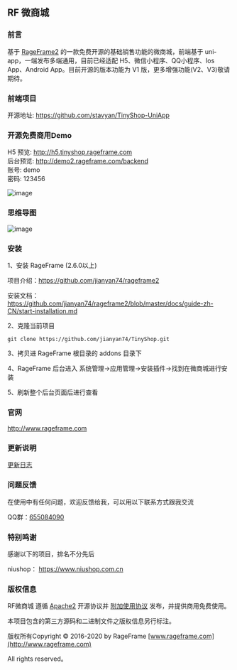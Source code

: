 ## RF 微商城

### 前言

基于 [RageFrame2](https://github.com/jianyan74/rageframe2) 的一款免费开源的基础销售功能的微商城，前端基于 uni-app，一端发布多端通用，目前已经适配 H5、微信小程序、QQ小程序、Ios App、Android App。目前开源的版本功能为 V1 版，更多增强功能(V2、V3)敬请期待。

### 前端项目

开源地址: https://github.com/stavyan/TinyShop-UniApp

### 开源免费商用Demo

H5 预览: http://h5.tinyshop.rageframe.com  
后台预览: http://demo2.rageframe.com/backend    
账号: demo   
密码: 123456 

![image](docs/images/h5-qrcode.png) 

### 思维导图

![image](docs/images/tinyshop.png)

### 安装

1、安装 RageFrame (2.6.0以上)

项目介绍：https://github.com/jianyan74/rageframe2

安装文档：https://github.com/jianyan74/rageframe2/blob/master/docs/guide-zh-CN/start-installation.md

2、克隆当前项目

```
git clone https://github.com/jianyan74/TinyShop.git
```

3、拷贝进 RageFrame 根目录的 addons 目录下

4、RageFrame 后台进入 系统管理->应用管理->安装插件->找到在微商城进行安装

5、刷新整个后台页面后进行查看

### 官网

http://www.rageframe.com

### 更新说明

[更新日志](docs/guide-zh-CN/start-update-log.md)

### 问题反馈

在使用中有任何问题，欢迎反馈给我，可以用以下联系方式跟我交流

QQ群：[655084090](https://jq.qq.com/?_wv=1027&k=4BeVA2r)

### 特别鸣谢

感谢以下的项目，排名不分先后

niushop： https://www.niushop.com.cn

### 版权信息

RF微商城 遵循 [Apache2](LICENSE.md) 开源协议并 [附加使用协议](LICENSE-SUPPLEMENTAL.md) 发布，并提供商用免费使用。

本项目包含的第三方源码和二进制文件之版权信息另行标注。

版权所有Copyright © 2016-2020 by RageFrame [www.rageframe.com](http://www.rageframe.com)

All rights reserved。
